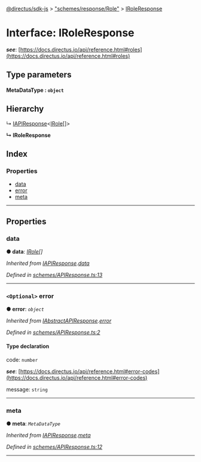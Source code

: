 [@directus/sdk-js](../README.md) > ["schemes/response/Role"](../modules/_schemes_response_role_.md) > [IRoleResponse](../interfaces/_schemes_response_role_.iroleresponse.md)

# Interface: IRoleResponse

*__see__*: [https://docs.directus.io/api/reference.html#roles](https://docs.directus.io/api/reference.html#roles)

## Type parameters
#### MetaDataType :  `object`
## Hierarchy

↳  [IAPIResponse](_schemes_apiresponse_.iapiresponse.md)<[IRole](_schemes_directus_role_.irole.md)[]>

**↳ IRoleResponse**

## Index

### Properties

* [data](_schemes_response_role_.iroleresponse.md#data)
* [error](_schemes_response_role_.iroleresponse.md#error)
* [meta](_schemes_response_role_.iroleresponse.md#meta)

---

## Properties

<a id="data"></a>

###  data

**● data**: *[IRole](_schemes_directus_role_.irole.md)[]*

*Inherited from [IAPIResponse](_schemes_apiresponse_.iapiresponse.md).[data](_schemes_apiresponse_.iapiresponse.md#data)*

*Defined in [schemes/APIResponse.ts:13](https://github.com/janbiasi/sdk-js/blob/0ae3664/src/schemes/APIResponse.ts#L13)*

___
<a id="error"></a>

### `<Optional>` error

**● error**: *`object`*

*Inherited from [IAbstractAPIResponse](_schemes_apiresponse_.iabstractapiresponse.md).[error](_schemes_apiresponse_.iabstractapiresponse.md#error)*

*Defined in [schemes/APIResponse.ts:2](https://github.com/janbiasi/sdk-js/blob/0ae3664/src/schemes/APIResponse.ts#L2)*

#### Type declaration

 code: `number`

*__see__*: [https://docs.directus.io/api/reference.html#error-codes](https://docs.directus.io/api/reference.html#error-codes)

 message: `string`

___
<a id="meta"></a>

###  meta

**● meta**: *`MetaDataType`*

*Inherited from [IAPIResponse](_schemes_apiresponse_.iapiresponse.md).[meta](_schemes_apiresponse_.iapiresponse.md#meta)*

*Defined in [schemes/APIResponse.ts:12](https://github.com/janbiasi/sdk-js/blob/0ae3664/src/schemes/APIResponse.ts#L12)*

___

